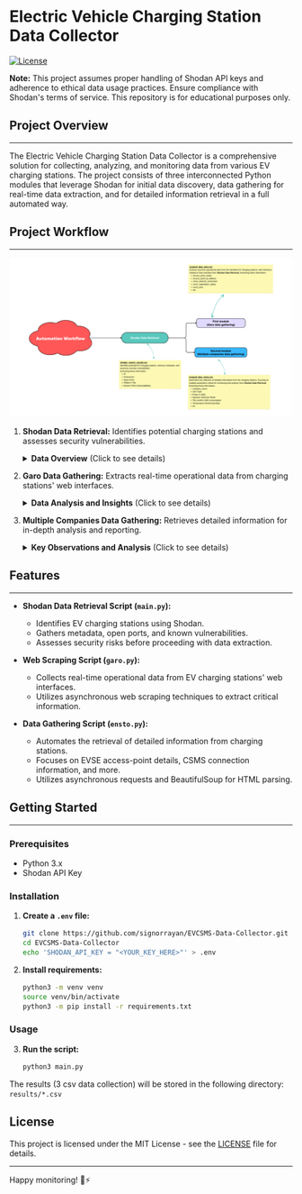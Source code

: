 # Electric Vehicle Charging Station Data Collector

[![License](https://img.shields.io/badge/License-MIT-green.svg)](https://opensource.org/licenses/MIT)

**Note:** This project assumes proper handling of Shodan API keys and adherence to ethical data usage practices. Ensure compliance with Shodan's terms of service. This repository is for educational purposes only.


## Project Overview
______________________
The Electric Vehicle Charging Station Data Collector is a comprehensive solution for collecting, analyzing, and monitoring data from various EV charging stations. The project consists of three interconnected Python modules that leverage Shodan for initial data discovery, data gathering for real-time data extraction, and for detailed information retrieval in a full automated way.

## Project Workflow
______________________

![Workflow](workflow.png)

1. **Shodan Data Retrieval:** Identifies potential charging stations and assesses security vulnerabilities.
    <details>
    <summary><b>Data Overview</b> (Click to see details)</summary>
    The dataset includes information on various charging stations, comprising columns such as IP addresses, hostnames, open ports, titles, and known Common Vulnerabilities and Exposures (CVEs). This data was collected using Shodan API, offering a snapshot of the current landscape of publicly available charging infrastructure.
    </details>


2. **Garo Data Gathering:** Extracts real-time operational data from charging stations' web interfaces.
    <details>
    <summary><b>Data Analysis and Insights</b> (Click to see details)</summary>
    
    - ### Connection Status Overview:
      - Understand the overall connection status of the charging stations.
      - Identify stations with consistently stable or unstable connections.
    
    - ### CSMS Connection Analysis:
      - Analyze the CSMS network connection details to ensure seamless communication with the central management system.
      - Identify stations facing registration issues or errors.
    
    - ### Ethernet Settings Evaluation:
      - Examine Ethernet settings to assess network configurations.
      - Identify stations with specific frequency or signal strength patterns.
    
    - ### Software Version Distribution:
      - Investigate the distribution of software versions across stations.
      - Identify stations that may require updates or maintenance.
    </details>


3. **Multiple Companies Data Gathering:** Retrieves detailed information for in-depth analysis and reporting.
    <details>
    <summary><b>Key Observations and Analysis</b> (Click to see details)</summary>
    
    - ### Station Information:
      - The CSV file includes URLs for each charging station, providing a direct link to their respective states.
    
    - ### Operational Parameters:
      - The dataset covers various operational parameters, including LED type, power in watts, operator selection mode, temperature monitoring state, etc.
    
    - ### Charging States:
      - Charging station states, represented by "IDLE," "CONNECTED," or "DISABLED," provide insights into the availability and readiness of the stations for charging.
    
    - ### Physical Security Indicators:
      - "Plug not locked" messages indicate potential physical security risks.
    
    - ### Metering Information:
      - Meter configurations, such as Modbus Meter ABB, are present. Securing these meters is crucial for accurate billing and preventing fraudulent activities.
    
    - ### Communication Details:
      - Mobile network details, including ICCID, IMSI, and IMEI, are provided.
     
    - ### Energy Consumption:
      - Energy-related parameters, such as energy in watt-hours and charging current, offer insights into consumption patterns.
    
    - ### Security States:
      - OCPP states, including "CONNECTED" or "DISABLED," require close monitoring for secure communication. An "IDLE" state signifies readiness for charging.
      
    </details>


## Features
______________________
- **Shodan Data Retrieval Script (`main.py`):**
  - Identifies EV charging stations using Shodan.
  - Gathers metadata, open ports, and known vulnerabilities.
  - Assesses security risks before proceeding with data extraction.

- **Web Scraping Script (`garo.py`):**
  - Collects real-time operational data from EV charging stations' web interfaces.
  - Utilizes asynchronous web scraping techniques to extract critical information.

- **Data Gathering Script (`ensto.py`):**
  - Automates the retrieval of detailed information from charging stations.
  - Focuses on EVSE access-point details, CSMS connection information, and more.
  - Utilizes asynchronous requests and BeautifulSoup for HTML parsing.


## Getting Started
______________________
### Prerequisites
- Python 3.x
- Shodan API Key

### Installation

1. **Create a `.env` file:**
    ```bash
    git clone https://github.com/signorrayan/EVCSMS-Data-Collector.git
    cd EVCSMS-Data-Collector
    echo 'SHODAN_API_KEY = "<YOUR_KEY_HERE>"' > .env
    ```

2. **Install requirements:**
    ```bash
    python3 -m venv venv
    source venv/bin/activate
    python3 -m pip install -r requirements.txt
    ```

### Usage
3. **Run the script:**
    ```bash
    python3 main.py
    ```
The results (3 csv data collection) will be stored in the following directory: `results/*.csv`

## License
This project is licensed under the MIT License - see the [LICENSE](LICENSE) file for details.

---
Happy monitoring! 🚗⚡
